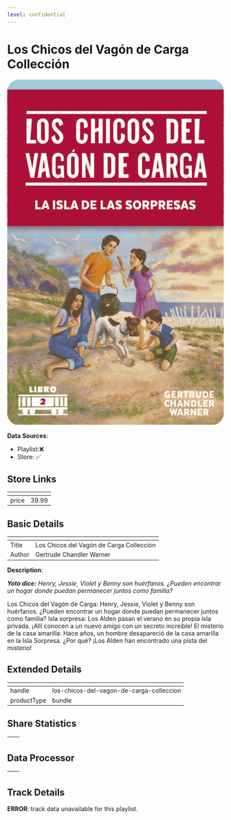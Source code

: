 ```yaml
---
level: confidential
---
```

# Los Chicos del Vagón de Carga Collección

![card_[bB8RT].png](../../img/cards/card_[bB8RT].png)

**Data Sources**: 

- Playlist:❌
- Store: ✅


## Store Links

| <!-- --> | <!-- --> |
| - | - |
| price | 39.99 |


## Basic Details

| <!-- --> | <!-- --> |
| - | - |
| Title | Los Chicos del Vagón de Carga Collección |
| Author | Gertrude Chandler Warner |

**Description**:

_**Yoto dice:** Henry, Jessie, Violet y Benny son huérfanos. ¿Pueden encontrar un hogar donde puedan permanecer juntos como familia?_

Los Chicos del Vagón de Carga: Henry, Jessie, Violet y Benny son huérfanos. ¿Pueden encontrar un hogar donde puedan permanecer juntos como familia? Isla sorpresa: Los Alden pasan el verano en su propia isla privada. ¡Allí conocen a un nuevo amigo con un secreto increíble! El misterio de la casa amarilla: Hace años, un hombre desapareció de la casa amarilla en la Isla Sorpresa. ¿Por qué? ¡Los Alden han encontrado una pista del misterio!


## Extended Details

| <!-- --> | <!-- --> |
| - | - |
| handle | los-chicos-del-vagon-de-carga-colleccion |
| productType | bundle |


## Share Statistics

| <!-- --> | <!-- --> |
| - | - |


## Data Processor

| <!-- --> | <!-- --> |
| - | - |


## Track Details

**ERROR**: track data unavailable for this playlist.
